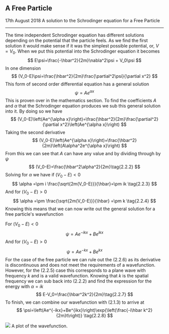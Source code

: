 ## A Free Particle
<date>17th August 2018</date>
<label>A solution to the Schrodinger equation for a Free Particle</label>
<hr/>

The time independent Schrodinger equation has different solutions depending on the potential that the particle feels. As we find the first solution it would make sense if it was the simplest possible potential, or, $V=V_0$. When we put this potential into the Schrodinger equation it becomes
$$
E\psi=\frac{-\hbar^2}{2m}\nabla^2\psi + V_0\psi
$$
In one dimension
$$
(V_0-E)\psi=\frac{\hbar^2}{2m}\frac{\partial^2\psi}{\partial x^2}
$$ 
This form of second order differential equation has a general solution
$$
\psi = Ae^{\alpha x}\tag{2.2.1}
$$
This is proven over in the mathematics section. To find the coefficients $A$ and $\alpha$ that the Schrodinger equation produces we sub this general solution into it. By doing so we have
$$
(V_0-E)\left(Ae^{\alpha x}\right)=\frac{\hbar^2}{2m}\frac{\partial^2}{\partial x^2}\left(Ae^{\alpha x}\right)
$$ 
Taking the second derivative
$$
(V_0-E)\left(Ae^{\alpha x}\right)=\frac{\hbar^2}{2m}\left(A\alpha^2e^{\alpha x}\right)
$$
From this we can see that $A$ can have any value and by dividing through by $\psi$
$$
(V_0-E)=\frac{\hbar^2\alpha^2}{2m}\tag{2.2.2}
$$
Solving for $\alpha$ we have if $(V_0-E) < 0$
$$
\alpha =\pm i \frac{\sqrt{2m(V_0-E)}}{\hbar}=\pm ik \tag{2.2.3}
$$
And for $(V_0-E) > 0$
$$
\alpha =\pm \frac{\sqrt{2m(V_0-E)}}{\hbar} =\pm k \tag{2.2.4}
$$
Knowing this means that we can now write out the general solution for a free particle's wavefunction


For $(V_0-E) < 0$
$$
 \psi=Ae^{-ikx}+Be^{ikx}\tag{2.2.5}
$$
And for $(V_0-E) > 0$
$$
 \psi=Ae^{-kx}+Be^{kx}\tag{2.2.6}
$$
For the case of the free particle we can rule out the $(2.2.6)$ as its derivative is discontinuous and does not meet the requirements of a wavefunction. However, for the $(2.2.5)$ case this corresponds to a plane wave with frequency $k$ and is a valid wavefunction. Knowing that $k$ is the spatial frequency we can sub back into $(2.2.2)$ and find the expression for the energy with $\alpha=ik$
$$
E-V_0=\frac{\hbar^2k^2}{2m}\tag{2.2.7}
$$
To finish, we can combine our wavefunction with $(2.1.3)$ to arrive at
$$
\psi=\left(Ae^{-ikx}+Be^{ikx}\right)\exp{\left(\frac{-i\hbar k^2}{2m}t\right)} \tag{2.2.8}
$$

[![]([data:figure221])](https://www.desmos.com/calculator/eee88rqsyc)
<label>A plot of the wavefunction.</label>
